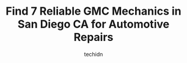---
layout: ampstory
image: https://images.unsplash.com/photo-1639928845361-30872daf785b?ixlib=rb-4.0.3&ixid=MnwxMjA3fDB8MHxwaG90by1wYWdlfHx8fGVufDB8fHx8&auto=format&fit=crop&w=640&h=853&q=80
author: techidn
featured: false
description: When it comes to maintaining and repairing your vehicle in San Diego CA, USA, you deserve nothing but the best. Thats why the 7 best GMC Mechanic in the area are here to offer their experti
title: Find 7 Reliable GMC Mechanics in San Diego CA for Automotive Repairs
cover:
   title: Find 7 Reliable GMC Mechanics in San Diego CA for Automotive Repairs
   subtitle: Rickpate
   background: https://images.unsplash.com/photo-1639928845361-30872daf785b?ixlib=rb-4.0.3&ixid=MnwxMjA3fDB8MHxwaG90by1wYWdlfHx8fGVufDB8fHx8&auto=format&fit=crop&w=640&h=853&q=80

pages: 
 - layout: thirds
   top: <h1>#1 Convoy Auto Repair</h1>
   bottom: "<p>Another great experience with Convoy Auto Repair! Thank you Roman and everyone else at the shop for being  professional, honest and understanding. Car repairs and the cos</p>"
   background: https://www.knot35.com/toplist/wp-content/uploads/2023/06/best-gmc-mechanic-1-in-san-diego-ca-1685837393.jpeg
   backgroundblur: true
 - layout: thirds
   top: <h1>#2 Wentworth Automotive</h1>
   bottom: "<p>7755 Othello Ave, San Diego, CA 92111, United States</p>"
   background: https://www.knot35.com/toplist/wp-content/uploads/2023/06/best-gmc-mechanic-2-in-san-diego-ca-1685837394.jpeg
   cta:
      link: https://www.knot35.com/toplist/find-7-reliable-gmc-mechanics-in-san-diego-ca-for-automotive-repairs/
      text: Find 7 Reliable GMC Mechanics in San Diego CA for Automotive Repairs
 - layout: thirds
   top: <h1>#3 Boulevard Automotive</h1>
   bottom: "<p>737 Turquoise St, San Diego, CA 92109, United States</p>"
   background: https://www.knot35.com/toplist/wp-content/uploads/2023/06/best-gmc-mechanic-3-in-san-diego-ca-1685837394.png
   cta:
      link: https://www.knot35.com/toplist/find-7-reliable-gmc-mechanics-in-san-diego-ca-for-automotive-repairs/
      text: Find 7 Reliable GMC Mechanics in San Diego CA for Automotive Repairs
 - layout: thirds
   top: <h1>#4 MOTEC Auto Care - Mira Mesa Auto Repair Center</h1>
   bottom: "<p>7639 Carroll Canyon Rd suite a, San Diego, CA 92121, United States</p>"
   background: https://images.unsplash.com/photo-1484589065579-248aad0d8b13?ixlib=rb-4.0.3&ixid=MnwxMjA3fDB8MHxwaG90by1wYWdlfHx8fGVufDB8fHx8&auto=format&fit=crop&w=640&h=853&q=80
   cta:
      link: https://www.knot35.com/toplist/find-7-reliable-gmc-mechanics-in-san-diego-ca-for-automotive-repairs/
      text: Find 7 Reliable GMC Mechanics in San Diego CA for Automotive Repairs
 - layout: thirds
   top: <h1>#5 Ebers Street Garage Auto Repair</h1>
   bottom: "<p>2220 Ebers St, San Diego, CA 92107, United States</p>"
   background: https://images.unsplash.com/photo-1462556791646-c201b8241a94?ixlib=rb-4.0.3&ixid=MnwxMjA3fDB8MHxwaG90by1wYWdlfHx8fGVufDB8fHx8&auto=format&fit=crop&w=640&h=853&q=80
   cta:
      link: https://www.knot35.com/toplist/find-7-reliable-gmc-mechanics-in-san-diego-ca-for-automotive-repairs/
      text: Find 7 Reliable GMC Mechanics in San Diego CA for Automotive Repairs
 - layout: thirds
   top: <h1>#6 Mission Bay Chevrolet Service</h1>
   bottom: "<p>2111 Morena Blvd, San Diego, CA 92110, United States</p>"
   background: https://images.unsplash.com/photo-1613843873231-1447db182f97?ixlib=rb-4.0.3&ixid=MnwxMjA3fDB8MHxwaG90by1wYWdlfHx8fGVufDB8fHx8&auto=format&fit=crop&w=640&h=853&q=80
   cta:
      link: https://www.knot35.com/toplist/find-7-reliable-gmc-mechanics-in-san-diego-ca-for-automotive-repairs/
      text: Find 7 Reliable GMC Mechanics in San Diego CA for Automotive Repairs
 - layout: thirds
   top: <h1>#7 Cliff Brown Automotive</h1>
   bottom: "<p>4491 Park Blvd, San Diego, CA 92116, United States</p>"
   background: https://images.unsplash.com/photo-1608501821300-4f99e58bba77?ixlib=rb-4.0.3&ixid=MnwxMjA3fDB8MHxwaG90by1wYWdlfHx8fGVufDB8fHx8&auto=format&fit=crop&w=640&h=853&q=80
   cta:
      link: https://www.knot35.com/toplist/find-7-reliable-gmc-mechanics-in-san-diego-ca-for-automotive-repairs/
      text: Find 7 Reliable GMC Mechanics in San Diego CA for Automotive Repairs
 - layout: thirds
   middle: Continue reading...
   background: https://images.unsplash.com/photo-1552083974-186346191183?ixlib=rb-4.0.3&ixid=MnwxMjA3fDB8MHxwaG90by1wYWdlfHx8fGVufDB8fHx8&auto=format&fit=crop&w=640&h=853&q=80
   cta:
      link: https://www.knot35.com/toplist/find-7-reliable-gmc-mechanics-in-san-diego-ca-for-automotive-repairs/
      text: Find 7 Reliable GMC Mechanics in San Diego CA for Automotive Repairs
      
---